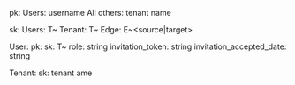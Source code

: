 pk:
  Users: username
  All others: tenant name

sk:
  Users: T~<tenant>
  Tenant: T~
  Edge: E~<source|target> 

User:
pk: <email>
sk: T~<tenant>
role: string
invitation_token: string
invitation_accepted_date: string

Tenant:
sk: tenant ame

